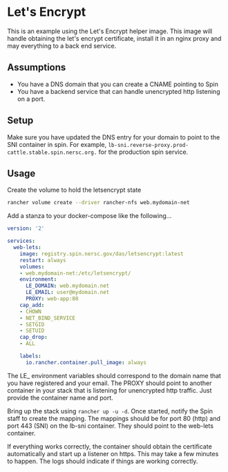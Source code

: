 # Let's Encrypt

This is an example using the Let's Encrypt helper image.  This image will handle obtaining the let's encrypt certificate, install it in an nginx proxy and may everything to a back end service.

## Assumptions

* You have a DNS domain that you can create a CNAME pointing to Spin
* You have a backend service that can handle unencrypted http listening on a port.

## Setup

Make sure you have updated the DNS entry for your domain to point to the SNI container in spin.
For example, `lb-sni.reverse-proxy.prod-cattle.stable.spin.nersc.org.` for the production spin service.

## Usage

Create the volume to hold the letsencrypt state

```bash
rancher volume create --driver rancher-nfs web.mydomain-net
```

Add a stanza to your docker-compose like the following...

```yaml
version: '2'

services:
  web-lets:
    image: registry.spin.nersc.gov/das/letsencrypt:latest
    restart: always
    volumes:
    - web.mydomain-net:/etc/letsencrypt/
    environment:
      LE_DOMAIN: web.mydomain.net
      LE_EMAIL: user@mydomain.net
      PROXY: web-app:80
    cap_add:
    - CHOWN
    - NET_BIND_SERVICE
    - SETGID
    - SETUID
    cap_drop:
    - ALL

    labels:
      io.rancher.container.pull_image: always
```

The LE_ environment variables should correspond to the domain name that you have registered and your email.
The PROXY should point to another container in your stack that is listening for unencrypted http traffic.  Just
provide the container name and port.

Bring up the stack using `rancher up -u -d`.  Once started, notify the Spin staff to create the mapping.  The mappings
should be for port 80 (http)  and port 443 (SNI) on the lb-sni container.  They should point to the web-lets container.

If everything works correctly, the container should obtain the certificate automatically and start up a listener on https.
This may take a few minutes to happen.  The logs should indicate if things are working correctly.



